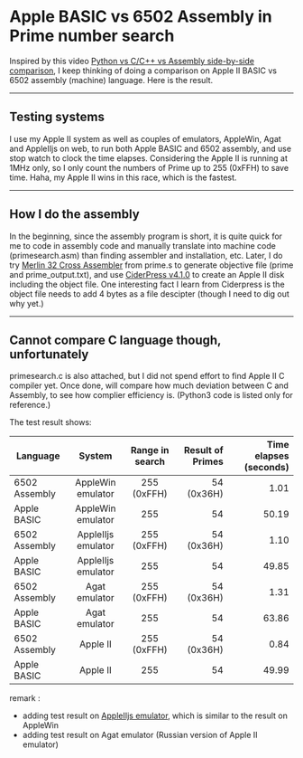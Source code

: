# Apple BASIC vs 6502 Assembly in Prime number search

Inspired by this video [Python vs C/C++ vs Assembly side-by-side comparison](https://www.youtube.com/watch?v=3PcIJKd1PKU), I keep thinking of doing a comparison on Apple II BASIC vs 6502 assembly (machine) language. Here is the result.

---
## Testing systems
I use my Apple II system as well as couples of emulators, AppleWin, Agat and AppleIIjs on web, to run both Apple BASIC and 6502 assembly, and use stop watch to clock the time elapses. Considering the Apple II is running at 1MHz only, so I only count the numbers of Prime up to 255 (0xFFH) to save time. Haha, my Apple II wins in this race, which is the fastest.

---
## How I do the assembly
In the beginning, since the assembly program is short, it is quite quick for me to code in assembly code and manually translate into machine code (primesearch.asm) than finding assembler and installation, etc. Later, I do try [Merlin 32 Cross Assembler](https://brutaldeluxe.fr/products/crossdevtools/merlin/) from prime.s to generate objective file (prime and prime_output.txt), and use [CiderPress v4.1.0](https://a2ciderpress.com/) to create an Apple II disk including the object file. One interesting fact I learn from Ciderpress is the object file needs to add 4 bytes as a file descipter (though I need to dig out why yet.)

---
## Cannot compare C language though, unfortunately
primesearch.c is also attached, but I did not spend effort to find Apple II C compiler yet. Once done, will compare how much deviation between C and Assembly, to see how complier efficiency is. (Python3 code is listed only for reference.)

The test result shows:

Language      | System  | Range in search  | Result of Primes | Time elapses (seconds)
--------------|:----------------:|:----------------:|-----------------:| ----------------------:
6502 Assembly | AppleWin emulator| 255 (0xFFH)      |  54 (0x36H)      |  1.01
Apple BASIC   | AppleWin emulator| 255              |  54              |  50.19
6502 Assembly | AppleIIjs emulator| 255 (0xFFH)      |  54 (0x36H)      |  1.10
Apple BASIC   | AppleIIjs emulator| 255              |  54              |  49.85
6502 Assembly | Agat emulator     | 255 (0xFFH)      |  54 (0x36H)      |  1.31
Apple BASIC   | Agat emulator     | 255              |  54              |  63.86
6502 Assembly | Apple II          | 255 (0xFFH)      |  54 (0x36H)      |  0.84
Apple BASIC   | Apple II          | 255              |  54              |  49.99

remark : 
- adding test result on [AppleIIjs emulator](https://www.scullinsteel.com/apple2/), which is similar to the result on AppleWin
- adding test result on Agat emulator (Russian version of Apple II emulator)

